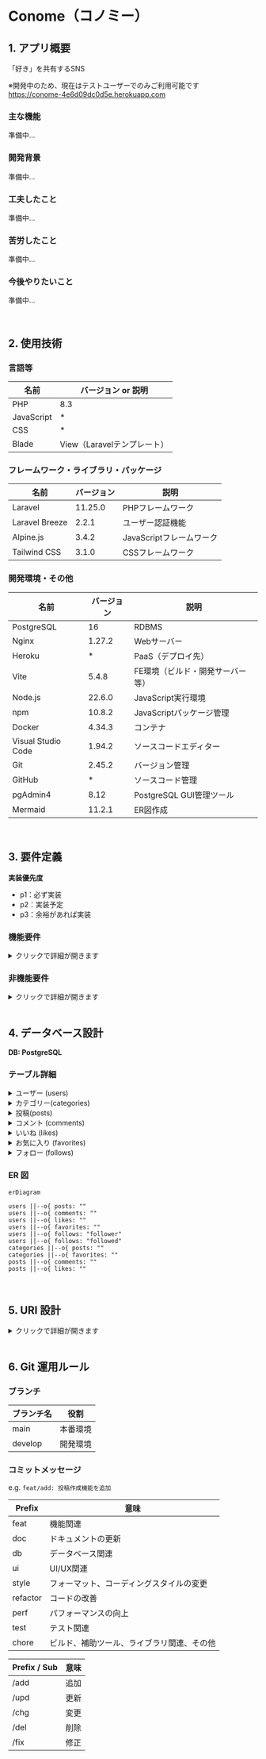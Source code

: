 # Conome（コノミー）

## 1. アプリ概要

「好き」を共有するSNS  

※開発中のため、現在はテストユーザーでのみご利用可能です  
<https://conome-4e6d09dc0d5e.herokuapp.com>

### 主な機能

準備中...

### 開発背景

準備中...

### 工夫したこと

準備中...

### 苦労したこと

準備中...

### 今後やりたいこと

準備中...

<br>

## 2. 使用技術

### 言語等

| 名前       | バージョン or 説明          |
| ---------- | --------------------------- |
| PHP        | 8.3                         |
| JavaScript | *                           |
| CSS        | *                           |
| Blade      | View（Laravelテンプレート） |

### フレームワーク・ライブラリ・パッケージ

| 名前           | バージョン | 説明                     |
| -------------- | ---------- | ------------------------ |
| Laravel        | 11.25.0    | PHPフレームワーク        |
| Laravel Breeze | 2.2.1      | ユーザー認証機能         |
| Alpine.js      | 3.4.2      | JavaScriptフレームワーク |
| Tailwind CSS   | 3.1.0      | CSSフレームワーク        |

### 開発環境・その他

| 名前               | バージョン | 説明                             |
| ------------------ | ---------- | -------------------------------- |
| PostgreSQL         | 16         | RDBMS                            |
| Nginx              | 1.27.2     | Webサーバー                      |
| Heroku             | *          | PaaS（デプロイ先）               |
| Vite               | 5.4.8      | FE環境（ビルド・開発サーバー等） |
| Node.js            | 22.6.0     | JavaScript実行環境               |
| npm                | 10.8.2     | JavaScriptパッケージ管理         |
| Docker             | 4.34.3     | コンテナ                         |
| Visual Studio Code | 1.94.2     | ソースコードエディター           |
| Git                | 2.45.2     | バージョン管理                   |
| GitHub             | *          | ソースコード管理                 |
| pgAdmin4           | 8.12       | PostgreSQL GUI管理ツール         |
| Mermaid            | 11.2.1     | ER図作成                         |

<br>

## 3. 要件定義

**実装優先度**

- p1：必ず実装
- p2：実装予定
- p3：余裕があれば実装

### 機能要件

<details>
<summary>クリックで詳細が開きます</summary>
<br>

**ユーザー管理**

- [x] p1: 新規登録・ログイン・ログアウト・アカウント削除
- [ ] p3: 新規登録時のメール認証
- [ ] p1: パスワードリセット
- [ ] p3: メールアドレス変更
- [x] p1: ログイン維持
- [ ] p3: ソーシャルログイン
- [x] p1: プロフィール編集

**投稿**

- [x] p1: タイトルと内容
- [ ] p1: 画像
- [ ] p3: 動画
- [ ] p3: ハッシュタグ（ラベル）
- [x] p1: カテゴリを選択

**投稿一覧表示**

- [x] p1: 全ユーザーの投稿表示
- [x] p1: プロフィールから自分の投稿表示
- [x] p2: フォローユーザーの投稿表示
- [x] p2: お気に入りカテゴリーのソート

**インタラクション**

- [x] p2: いいね（投稿）
- [ ] p3: いいね（コメント）
- [x] p2: お気に入り（カテゴリー）
- [x] p2: ユーザーフォロー
- [ ] p3: ユーザーブロック
- [ ] p3: ユーザー非表示
- [ ] p3: 拡散
- [x] p2: 投稿へのコメント
- [ ] p3: コメントへのコメント（ツリー）
- [ ] p3: ダイレクトメッセージ
- [ ] p3: 外部サイトでの共有

**検索機能**

- [ ] p1: ユーザー検索
- [ ] p3: ハッシュタグ検索
- [ ] p1: キーワード検索

**通知機能**

- [ ] p3: フォロー・いいね・拡散・コメント・ダイレクトメッセージ時の通知
- [ ] p3: ブラウザプッシュ通知

</details>

### 非機能要件

<details>
<summary>クリックで詳細が開きます</summary>
<br>

**セキュリティ**

- データ暗号化
- スパム・不適切コンテンツ対策
- 個人情報を収集しない

**ユーザビリティ**

- 直感的で使いやすい UI/UX
- レスポンシブ対応
- 多言語対応

**パフォーマンス**

- 高速なレスポンス時間
- 大量のデータを処理できるスケーラビリティ

**可用性**

- 24 時間 365 日の安定稼働
- データのバックアップ

</details>

<br>

## 4. データベース設計

**DB: PostgreSQL**

### テーブル詳細

<details>
<summary>ユーザー (users)</summary>

| #   | 論理名             | 物理名            | データ型     | Key | Not NULL | 初期値 | 備考           |
| --- | ------------------ | ----------------- | ------------ | --- | -------- | ------ | -------------- |
| 1   | ユーザーID         | id                | bigint       | PK  | O        |        | AUTO_INCREMENT |
| 2   | アカウントID       | uid               | text         | UK  | O        |        |                |
| 3   | 表示名             | name              | text         |     | O        |        |                |
| 4   | 自己紹介           | content           | text         |     |          | NULL   |                |
| 5   | 生年月日           | birthday          | date         |     |          | NULL   |                |
| 6   | メールアドレス     | email             | varchar(255) | UK  | O        |        |                |
| 7   | メールアドレス認証 | email_verified_at | timestamp    |     |          | NULL   |                |
| 8   | パスワード         | password          | varchar(255) |     | O        |        |                |
| 9   | パスワードトークン | remember_token    | varchar(100) |     |          | NULL   |                |
| 10  | 作成日時           | created_at        | timestampsTz |     | O        |        |                |
| 11  | 更新日時           | updated_at        | timestampsTz |     | O        |        |                |

</details>

<details>
<summary>カテゴリー(categories)</summary>

| #   | 論理名       | 物理名     | データ型     | Key | Not Null | 初期値 | 備考           |
| --- | ------------ | ---------- | ------------ | --- | -------- | ------ | -------------- |
| 1   | カテゴリーID | id         | integer      | PK  | O        |        | AUTO_INCREMENT |
| 2   | 名前         | name       | text         |     | O        |        |                |
| 3   | スラグ       | slug       | text         |     | O        |        |                |
| 4   | 作成日時     | created_at | timestampsTz |     | O        |        |                |
| 5   | 更新日時     | updated_at | timestampsTz |     | O        |        |                |

</details>

<details>
<summary>投稿(posts)</summary>

| #   | 論理名       | 物理名      | データ型     | Key | Not Null | 初期値 | 備考           |
| --- | ------------ | ----------- | ------------ | --- | -------- | ------ | -------------- |
| 1   | 投稿ID       | id          | bigint       | PK  | O        |        | AUTO_INCREMENT |
| 2   | ユーザーID   | user_id     | bigint       | FK  | O        |        |                |
| 3   | カテゴリーID | category_id | integer      | FK  | O        |        |                |
| 4   | タイトル     | title       | text         |     | O        |        |                |
| 5   | 内容         | content     | text         |     | O        |        |                |
| 6   | アーカイブ   | is_archived | boolean      |     |          | NULL   |                |
| 7   | 作成日時     | created_at  | timestampsTz |     | O        |        |                |
| 8   | 更新日時     | updated_at  | timestampsTz |     | O        |        |                |

</details>

<details>
<summary>コメント (comments)</summary>

| #   | 論理名     | 物理名     | データ型     | Key | Not Null | 初期値 | 備考           |
| --- | ---------- | ---------- | ------------ | --- | -------- | ------ | -------------- |
| 1   | コメントID | id         | bigint       | PK  | O        |        | AUTO_INCREMENT |
| 2   | ユーザーID | user_id    | bigint       | FK  | O        |        |                |
| 3   | 投稿ID     | post_id    | bigint       | FK  | O        |        |                |
| 4   | 内容       | content    | text         |     | O        |        |                |
| 5   | 作成日時   | created_at | timestampsTz |     | O        |        |                |
| 6   | 更新日時   | updated_at | timestampsTz |     | O        |        |                |

</details>

<details>
<summary>いいね (likes)</summary>

| #   | 論理名     | 物理名     | データ型     | Key | Not Null | 初期値 | 備考           |
| --- | ---------- | ---------- | ------------ | --- | -------- | ------ | -------------- |
| 1   | いいねID   | id         | bigint       | PK  | O        |        | AUTO_INCREMENT |
| 2   | ユーザーID | user_id    | bigint       | FK  | O        |        |                |
| 3   | 投稿ID     | post_id    | bigint       | FK  | O        |        |                |
| 4   | 作成日時   | created_at | timestampsTz |     | O        |        |                |
| 5   | 更新日時   | updated_at | timestampsTz |     | O        |        |                |

</details>

<details>
<summary>お気に入り (favorites)</summary>

| #   | 論理名       | 物理名      | データ型     | Key | Not Null | 初期値 | 備考           |
| --- | ------------ | ----------- | ------------ | --- | -------- | ------ | -------------- |
| 1   | お気に入りID | id          | bigint       | PK  | O        |        | AUTO_INCREMENT |
| 2   | ユーザーID   | user_id     | bigint       | FK  | O        |        |                |
| 3   | カテゴリーID | category_id | integer      | FK  | O        |        |                |
| 4   | 作成日時     | created_at  | timestampsTz |     | O        |        |                |
| 5   | 更新日時     | updated_at  | timestampsTz |     | O        |        |                |

</details>

<details>
<summary>フォロー (follows)</summary>

| #   | 論理名                         | 物理名      | データ型     | Key | Not Null | 初期値 | 備考           |
| --- | ------------------------------ | ----------- | ------------ | --- | -------- | ------ | -------------- |
| 1   | ID                             | id          | bigint       | PK  | O        |        | AUTO_INCREMENT |
| 2   | フォローしているユーザーのID   | follower_id | bigint       |     | O        |        |                |
| 3   | フォローされているユーザーのID | followed_id | bigint       |     | O        |        |                |
| 4   | 作成日時                       | created_at  | timestampsTz |     | O        |        |                |
| 5   | 更新日時                       | updated_at  | timestampsTz |     | O        |        |                |

</details>

### ER 図

```mermaid
erDiagram

users ||--o{ posts: ""
users ||--o{ comments: ""
users ||--o{ likes: ""
users ||--o{ favorites: ""
users ||--o{ follows: "follower"
users ||--o{ follows: "followed"
categories ||--o{ posts: ""
categories ||--o{ favorites: ""
posts ||--o{ comments: ""
posts ||--o{ likes: ""
```

<br>

## 5. URI 設計

<details>
<summary>クリックで詳細が開きます</summary>
<br>

| メソッド | URI                         | 説明                                   |
| -------- | --------------------------- | -------------------------------------- |
| GET      | /                           | トップ                                 |
| GET      | /login                      | ログイン                               |
| GET      | /register                   | 新規登録                               |
| GET      | /settings                   | アカウント設定                         |
| GET      | /{uid}                      | プロフィール                           |
| GET      | /{uid}/comments             | プロフィールのコメントした投稿一覧     |
| GET      | /{uid}/likes                | プロフィールのいいねした投稿一覧       |
| GET      | /posts                      | 投稿一覧                               |
| GET      | /posts/followed             | フォローユーザーの投稿一覧             |
| GET      | /{uid}/posts/{id}           | 投稿詳細                               |
| POST     | /posts                      | 投稿作成                               |
| DELETE   | /posts/{id}                 | 投稿削除                               |
| GET      | /categories/{slug}          | カテゴリー別投稿一覧                   |
| GET      | /categories/{slug}/followed | フォローユーザーのカテゴリー別投稿一覧 |
| POST     | /posts/{id}/comments        | 投稿へのコメント                       |
| DELETE   | /comments/{id}              | 投稿へのコメントの削除                 |
| POST     | /categories/{id}/favorite   | カテゴリーのお気に入り                 |
| POST     | /posts/{id}/like            | 投稿へのいいね                         |
| POST     | /follow/{user_id}           | ユーザーフォロー                       |
| DELETE   | /unfollow/{user_id}         | ユーザーフォロー解除                   |

</details>

<br>

## 6. Git 運用ルール

### ブランチ

| ブランチ名 | 役割     |
| ---------- | -------- |
| main       | 本番環境 |
| develop    | 開発環境 |

### コミットメッセージ

e.g. `feat/add: 投稿作成機能を追加`

| Prefix   | 意味                                       |
| -------- | ------------------------------------------ |
| feat     | 機能関連                                   |
| doc      | ドキュメントの更新                         |
| db       | データベース関連                           |
| ui       | UI/UX関連                                  |
| style    | フォーマット、コーディングスタイルの変更   |
| refactor | コードの改善                               |
| perf     | パフォーマンスの向上                       |
| test     | テスト関連                                 |
| chore    | ビルド、補助ツール、ライブラリ関連、その他 |

| Prefix / Sub | 意味 |
| ------------ | ---- |
| /add         | 追加 |
| /upd         | 更新 |
| /chg         | 変更 |
| /del         | 削除 |
| /fix         | 修正 |
